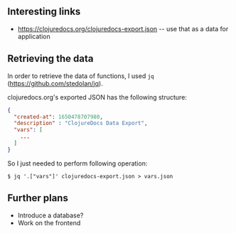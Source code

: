## Interesting links

- https://clojuredocs.org/clojuredocs-export.json -- use that as a data for application


## Retrieving the data

In order to retrieve the data of functions, I used `jq` (https://github.com/stedolan/jq).

clojuredocs.org's exported JSON has the following structure:

```json
{
  "created-at": 1650478707980,
  "description" : "ClojureDocs Data Export",
  "vars": [
    ...
  ]
}
```

So I just needed to perform following operation:

```console
$ jq '.["vars"]' clojuredocs-export.json > vars.json
```


## Further plans

- Introduce a database?
- Work on the frontend
